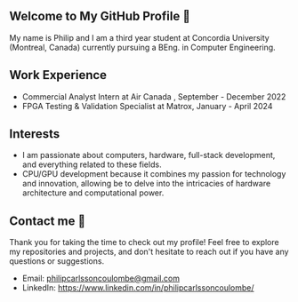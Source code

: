 ## Welcome to My GitHub Profile 👋
My name is Philip and I am a third year student at Concordia University (Montreal, Canada) currently pursuing a BEng. in Computer Engineering.

## Work Experience
- Commercial Analyst Intern at Air Canada , September - December 2022
- FPGA Testing & Validation Specialist at Matrox, January - April 2024

## Interests
- I am passionate about computers, hardware, full-stack development, and everything related to these fields.
- CPU/GPU development  because it combines my passion for technology and innovation, allowing be to delve into the intricacies of hardware architecture and computational power.

## Contact me  💬
Thank you for taking the time to check out my profile! Feel free to explore my repositories and projects, and don't hesitate to reach out if you have any questions or suggestions.
- Email: philipcarlssoncoulombe@gmail.com 
- LinkedIn: https://www.linkedin.com/in/philipcarlssoncoulombe/
